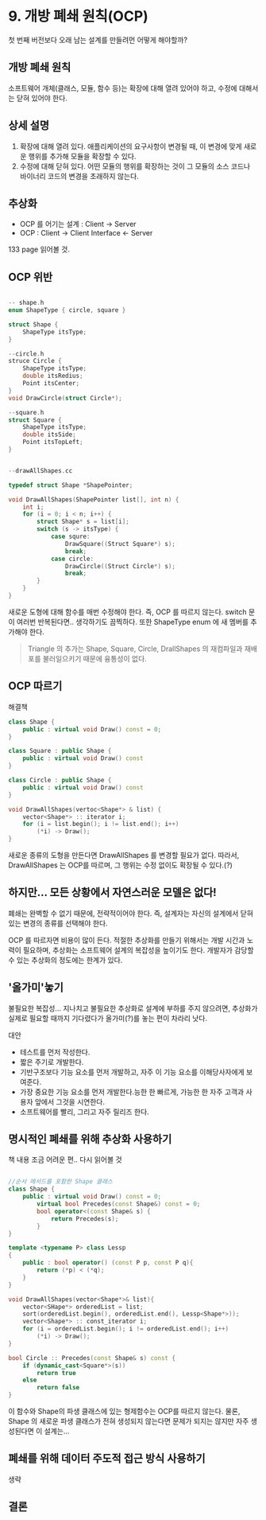 # 9. 개방 폐쇄 원칙(OCP)

첫 번째 버전보다 오래 남는 설계를 만들려먼 어떻게 해야할까?

## 개방 폐쇄 원칙

소프트웨어 개체(클래스, 모듈, 함수 등)는 확장에 대해 열려 있어야 하고, 수정에 대해서는 닫혀 있어야 한다.

## 상세 설명

1. 확장에 대해 열려 있다. 애플리케이션의 요구사항이 변경될 때, 이 변경에 맞게 새로운 행위를 추가해 모듈을 확장할 수 있다. 
2. 수정에 대해 닫혀 있다. 어떤 모듈의 행위를 확장하는 것이 그 모듈의 소스 코드나 바이너리 코드의 변경을 초래하지 않는다. 

## 추상화

- OCP 를 어기는 설계 : Client -> Server
- OCP : Client -> Client Interface <- Server

133 page 읽어볼 것. 


## OCP 위반

````c++

-- shape.h
enum ShapeType { circle, square }

struct Shape {
    ShapeType itsType;
}

--circle.h
struce Circle {
    ShapeType itsType;
    double itsRedius;
    Point itsCenter;
}
void DrawCircle(struct Circle*);

--square.h
struct Square {
    ShapeType itsType;
    double itsSide;
    Point itsTopLeft;
}


--drawAllShapes.cc

typedef struct Shape *ShapePointer;

void DrawAllShapes(ShapePointer list[], int n) {
    int i;
    for (i = 0; i < n; i++) {
        struct Shape* s = list[i];
        switch (s -> itsType) {
            case squre:
                DrawSquare((Struct Square*) s);
                break;
            case circle:
                DrawCircle((Struct Circle*) s);
                break;
        }
    }
}

````

새로운 도형에 대해 함수를 매번 수정해야 한다. 즉, OCP 를 따르지 않는다. switch 문이 여러번 반복된다면.. 생각하기도 끔찍하다.
또한 ShapeType enum 에 새 멤버를 추가해야 한다. 

> Triangle 의 추가는 Shape, Square, Circle, DrallShapes 의 재컴파일과 재배포를 불러일으키기 때문에 융통성이 없다. 


## OCP 따르기

해결책

````c++
class Shape {
    public : virtual void Draw() const = 0;
}

class Square : public Shape {
    public : virtual void Draw() const
}

class Circle : public Shape {
    public : virtual void Draw() const
}

void DrawAllShapes(vertoc<Shape*> & list) {
    vector<Shape*> :: iterator i;
    for (i = list.begin(); i != list.end(); i++)
        (*i) -> Draw();
}
````

새로운 종류의 도형을 만든다면 DrawAllShapes 를 변경할 필요가 없다. 따라서, DrawAllShapes 는 OCP를 따르며, 그 행위는 수정 없이도 확장될 수 있다.(?)

## 하지만... 모든 상황에서 자연스러운 모델은 없다!

폐쇄는 완벽할 수 없기 때문에, 전략적이어야 한다. 즉, 설계자는 자신의 설계에서 닫혀 있는 변경의 종류를 선택해야 한다.

OCP 를 따르자면 비용이 많이 든다. 적절한 추상화를 만들기 위해서는 개발 시간과 노력이 필요하며, 추상화는 소프트웨어 설계의 복잡성을 높이기도 한다. 
개발자가 감당할 수 있는 추상화의 정도에는 한계가 있다. 


## '올가미'놓기

불필요한 복잡성... 지나치고 불필요한 추상화로 설계에 부하를 주지 않으려면, 추상화가 실제로 필요할 때까지 기다렸다가 올가미(?)를 놓는 편이 차라리 낫다.

대안
- 테스트를 먼저 작성한다.
- 짧은 주기로 개발한다.
- 기반구조보다 기능 요소를 먼저 개발하고, 자주 이 기능 요소를 이해당사자에게 보여준다.
- 가장 중요한 기능 요소를 먼저 개발한다.능한 한 빠르게, 가능한 한 자주 고객과 사용자 앞에서 그것을 시연한다.
- 소프트웨어를 빨리, 그리고 자주 릴리즈 한다.

## 명시적인 폐쇄를 위해 추상화 사용하기

책 내용 조금 어려운 편.. 다시 읽어볼 것

````c++

//순서 메서드를 포함한 Shape 클래스
class Shape {
    public : virtual void Draw() const = 0;
        virtual bool Precedes(const Shape&) const = 0;
        bool operator<(const Shape& s) {
            return Precedes(s);
        }
}

template <typename P> class Lessp
{
    public : bool operator() (const P p, const P q){
        return (*p) < (*q);
    }
}

void DrawAllShapes(vector<Shape*>& list){
    vector<SHape*> orderedList = list;
    sort(orderedList.begin(), orderedList.end(), Lessp<Shape*>));
    vector<Shape*> :: const_iterator i;
    for (i = orderedList.begin(); i != orderedList.end(); i++)
        (*i) -> Draw();
}

bool Circle :: Precedes(const Shape& s) const {
    if (dynamic_cast<Square*>(s))
        return true
    else
        return false
}
````

이 함수와 Shape의 파생 클래스에 있는 형제함수는 OCP를 따르지 않는다. 물론, Shape 의 새로운 파생 클래스가 전혀 생성되지 않는다면 문제가 되지는 않지만 자주 생성된다면 이 설계는...

## 폐쇄를 위해 데이터 주도적 접근 방식 사용하기

생략

## 결론



